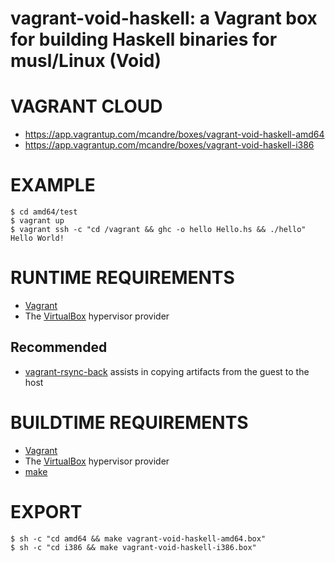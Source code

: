 # vagrant-void-haskell: a Vagrant box for building Haskell binaries for musl/Linux (Void)

# VAGRANT CLOUD

* https://app.vagrantup.com/mcandre/boxes/vagrant-void-haskell-amd64
* https://app.vagrantup.com/mcandre/boxes/vagrant-void-haskell-i386

# EXAMPLE

```console
$ cd amd64/test
$ vagrant up
$ vagrant ssh -c "cd /vagrant && ghc -o hello Hello.hs && ./hello"
Hello World!
```

# RUNTIME REQUIREMENTS

* [Vagrant](https://www.vagrantup.com)
* The [VirtualBox](https://www.virtualbox.org) hypervisor provider

## Recommended

* [vagrant-rsync-back](https://github.com/smerrill/vagrant-rsync-back) assists in copying artifacts from the guest to the host

# BUILDTIME REQUIREMENTS

* [Vagrant](https://www.vagrantup.com)
* The [VirtualBox](https://www.virtualbox.org) hypervisor provider
* [make](https://www.gnu.org/software/make/)

# EXPORT

```console
$ sh -c "cd amd64 && make vagrant-void-haskell-amd64.box"
$ sh -c "cd i386 && make vagrant-void-haskell-i386.box"
```
